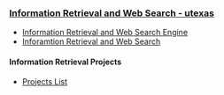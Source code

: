 ### [Information Retrieval and Web Search - utexas](http://www.cs.utexas.edu/~mooney/ir-course/)

* [Information Retrieval and Web Search Engine](http://www.ifis.cs.tu-bs.de/teaching/ss-11/irws)
* [Inforamtion Retrieval and Web Search ](https://web.stanford.edu/class/cs276/course_schedule.html)


#### Information Retrieval Projects
* [Projects List](http://sifaka.cs.uiuc.edu/~wang296/Course/IR_Fall/project.html)

